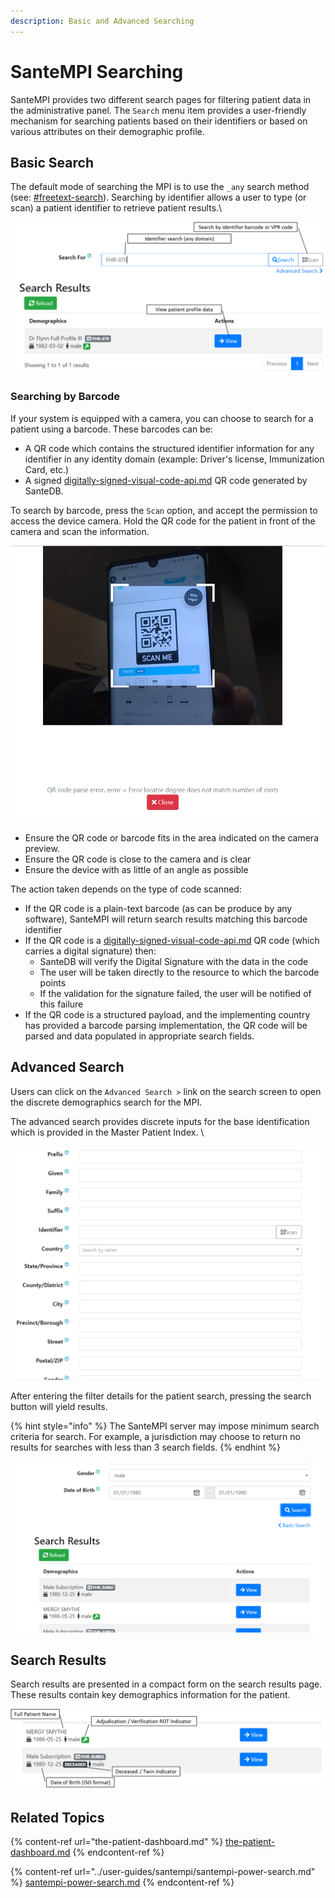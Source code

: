 ```yaml
---
description: Basic and Advanced Searching
---
```


# SanteMPI Searching

SanteMPI provides two different search pages for filtering patient data in the administrative panel. The `Search` menu item provides a user-friendly mechanism for searching patients based on their identifiers or based on various attributes on their demographic profile.

## Basic Search

The default mode of searching the MPI is to use the `_any` search method (see: [#freetext-search](../developers/service-apis/health-data-service-interface-hdsi/hdsi-query-syntax/#freetext-search "mention")). Searching by identifier allows a user to type (or scan) a patient identifier to retrieve patient results.\


![](<../.gitbook/assets/image (437) (1) (1) (1) (1).png>)

### Searching by Barcode

If your system is equipped with a camera, you can choose to search for a patient using a barcode. These barcodes can be:

* A QR code which contains the structured identifier information for any identifier in any identity domain (example: Driver's license, Immunization Card, etc.)
* A signed [digitally-signed-visual-code-api.md](../developers/santedb-software-publishers/gs1-bms-xml/digitally-signed-visual-code-api.md "mention") QR code generated by SanteDB.

To search by barcode, press the `Scan` option, and accept the permission to access the device camera. Hold the QR code for the patient in front of the camera and scan the information.

![](<../.gitbook/assets/image (433) (1) (1).png>)

* Ensure the QR code or barcode fits in the area indicated on the camera preview.
* Ensure the QR code is close to the camera and is clear
* Ensure the device with as little of an angle as possible

The action taken depends on the type of code scanned:

* If the QR code is a plain-text barcode (as can be produce by any software), SanteMPI will return search results matching this barcode identifier
* If the QR code is a [digitally-signed-visual-code-api.md](../developers/santedb-software-publishers/gs1-bms-xml/digitally-signed-visual-code-api.md "mention") QR code (which carries a digital signature) then:
  * SanteDB will verify the Digital Signature with the data in the code
  * The user will be taken directly to the resource to which the barcode points
  * If the validation for the signature failed, the user will be notified of this failure
* If the QR code is a structured payload, and the implementing country has provided a barcode parsing implementation, the QR code will be parsed and data populated in appropriate search fields.

## Advanced Search

Users can click on the `Advanced Search >` link on the search screen to open the discrete demographics search for the MPI.

The advanced search provides discrete inputs for the base identification which is provided in the Master Patient Index. \


![](<../.gitbook/assets/image (428) (1) (1) (1) (1).png>)

After entering the filter details for the patient search, pressing the search button will yield results.

{% hint style="info" %}
The SanteMPI server may impose minimum search criteria for search. For example, a jurisdiction may choose to return no results for searches with less than 3 search fields.
{% endhint %}

![](<../.gitbook/assets/image (440) (1) (1) (1).png>)

## Search Results

Search results are presented in a compact form on the search results page. These results contain key demographics information for the patient.

![](<../.gitbook/assets/image (422) (1).png>)

## Related Topics

{% content-ref url="the-patient-dashboard.md" %}
[the-patient-dashboard.md](the-patient-dashboard.md)
{% endcontent-ref %}

{% content-ref url="../user-guides/santempi/santempi-power-search.md" %}
[santempi-power-search.md](../user-guides/santempi/santempi-power-search.md)
{% endcontent-ref %}
